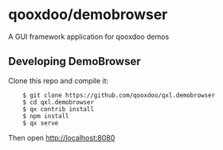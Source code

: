# qooxdoo/demobrowser
A GUI framework application for qooxdoo demos

## Developing DemoBrowser
Clone this repo and compile it:

```
    $ git clone https://github.com/qooxdoo/qxl.demobrowser
    $ cd qxl.demobrowser
    $ qx contrib install
    $ npm install
    $ qx serve
```
Then open [http://localhost:8080](http://localhost:8080)


